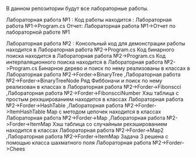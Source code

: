 В данном репозитории будут все лабораторные работы.







  Лабораторная работа №1 : 
      Код работы находится : Лабораторная работа №1->Program.cs
      Отчет: Лабораторная работа №1->Отчет по лабораторной работе №1
      
      
      
      
      
      
      
      
  Лабораторная работа №2 : 
      Консольный код для демонстрации работы находится в Лабораторная работа №2->Program.cs
      Код бинарного поиска находится в Лабораторная работа №2->Program.cs
      Код интерпаляционного поиска находится в Лабораторная работа №2->Program.cs
      Бинарное дерево и поиск по нему реализованы в классах в Лабораторная работа №2->Forder->BinaryTree ,Лабораторная работа №2->Forder->BinaryTreeNode
      Ряд Фиббоначи и поиск по нему реализован в классах в Лабораторная работа №2->Forder->Fibonscci ,Лабораторная работа №2->Forder->FibonscciNumber
      Хэш таблица с простым рехэшированием находится в классах Лабораторная работа №2->Forder->HashTable ,Лабораторная работа №2->Forder->ItemHashTable
      Map с методом цепочек находится в классах Лабораторная работа №2->Forder->Map ,Лабораторная работа №2->Forder->ItemMap
      Хэш таблица со случайным рехэшированием находится в классах  Лабораторная работа №2->Forder->Map2 ,Лабораторная работа №2->Forder->ItemMap
      Задача 3 решена с помощью класса шахматного поля Лабораторная работа №2->Forder->Chees
